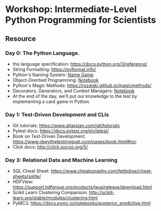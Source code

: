 
# Workshop: Intermediate-Level Python Programming for Scientists

## Resource

### Day 0: The Python Language.  

  - the language specification: https://docs.python.org/3/reference/
  - String Formatting: https://pyformat.info/
  - Python's Naming System: [Name Game](Day0/Naming/AisBgame.py)
  - Object-Orentied Programming: [Notebook](Day0/OOP_talk.ipynb)
  - Python's Magic Methods: https://rszalski.github.io/magicmethods/
  - Decorators, Generators, and Context Managers: [Notebook](Day/Generators.ipynb)
  - At the end of the day, we'll put our knowledge to the test by implementing a card game in Python.
  

### Day 1: Test-Driven Development and CLIs

  - Git tutorials: https://www.atlassian.com/git/tutorials
  - Pytest docs: https://docs.pytest.org/en/latest/
  - Book on Test-Driven Development: https://www.obeythetestinggoat.com/pages/book.html#toc
  - Click docs: http://click.pocoo.org/5/

### Day 3: Relational Data and Machine Learning

  - SQL Cheat Sheet: https://www.cheatography.com/fetttobse/cheat-sheets/sqlite/
  - HDFView: https://support.hdfgroup.org/products/java/release/download.html
  - Scikit Learn Clustering Comparison: http://scikit-learn.org/stable/modules/clustering.html
  - PyMC3: https://docs.pymc.io/notebooks/posterior_predictive.html
  
  
